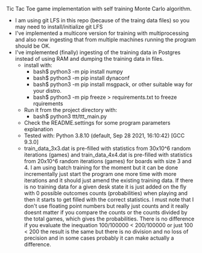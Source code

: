   Tic Tac Toe game implementation with self training Monte Carlo algorithm.

* I am using git LFS in this repo (because of the traing data files) so you may need to install/initialize git LFS
* I've implemented a multicore version for training with multiprocessing and also now ingesting that from multiple machines running the program should be OK.
* I've implemented (finally) ingesting of the training data in Postgres instead of using RAM and dumping the training data in files.
    * install with:
      * bash$ python3 -m pip install numpy
      * bash$ python3 -m pip install dynaconf
      * bash$ python3 -m pip install msgpack,
         or other suitable way for your distro.
      * bash$ python3 -m pip freeze > requirements.txt to freeze rquirements
    * Run it from the project directory with:
        * bash$ python3 ttt/ttt_main.py
    * Check the README.settings for some program parameters explanation
    * Tested with:
        Python 3.8.10 (default, Sep 28 2021, 16:10:42) [GCC 9.3.0]
    * train_data_3x3.dat is pre-filled with statistics from 30x10^6 random iterations (games) and train_data_4x4.dat is pre-filled with statistics from 20x10^6 random iterations (games) for boards with size 3 and 4. I am using batch training for the moment but it can be done incrementally just start the program one more time with more iterations and it should just amend the existing training data. If there is no training data for a given desk state it is just added on the fly with 0 possible outcomes counts (probabilities) when playing and then it starts to get filled with the correct statistics. I must note that I don't use floating point numbers but really just counts and it really doesnt matter if you compare the counts or the counts divided by the total games, which gives the probabilities. There is no difference if you evaluate the inequation 100/100000 < 200/100000  or just 100 < 200 the result is the same but there is no division and no loss of precision and in some cases probably it can make actually a difference.
